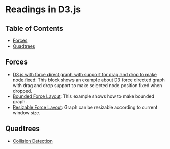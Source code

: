 # Readings in D3.js

## <a name='TOC'>Table of Contents</a>

* [Forces](#forces)
* [Quadtrees](#quadtrees)

## <a name='forces-d3-force'>Forces

* [D3.js with force direct graph with support for drag and drop to make node fixed](http://bl.ocks.org/norrs/2883411): This block shows an example about D3 force directed graph with drag and drop support to make selected node position fixed when dropped.
* [Bounded Force Layout](http://bl.ocks.org/mbostock/1129492): This example shows how to make bounded graph.
* [Resizable Force Layout](https://bl.ocks.org/mbostock/3355967): Graph can be resizable according to current window size.

## <a name='quadtrees'>Quadtrees

* [Collision Detection](https://bl.ocks.org/mbostock/3231298)
